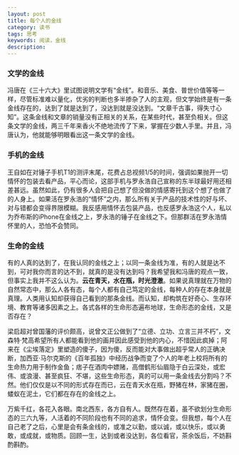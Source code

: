 ```yaml
---
layout: post
title: 每个人的金线
category: 读书
tags: 思考
keywords: 阅读，金线
description: 
---
```

### 文学的金线
冯唐在《三十六大》里试图说明文学有“金线”。和音乐、美食、普世价值等等一样，尽管标准难以量化，优劣的判断也多半掺杂了人的主观，但文学始终是有一条金线存在的，达到了就是达到了，没达到就是没达到。“文章千古事，得失寸心知”。这条金线和文章的销量没有正相关的关系，在某些时代，甚至负相关。但这条文学的金线，两三千年来香火不绝地流传了下来，掌握在少数人手里。并且，冯唐认为，他就能够明眼看出这一条文学的金线。

### 手机的金线
王自如在对锤子手机T1的测评末尾，花费占总视频1/5的时间，强调如果抛开一切情怀的包装去看产品，平心而论，这部手机与罗永浩自己宣称的东半球最好用还相差甚远。虽然如此，仍有很多人会把自己想了但没做的情感寄托到这个想了也做了的人身上。如果活在罗永浩的“情怀”之内，那么所有关于产品的技术性的好与坏、对与错都会变得界限模糊。我反感用情怀去包装产品，也反感罗永浩这个人，私以为乔布斯的iPhone在金线之上，罗永浩的锤子在金线之下。但那群活在罗永浩情怀里的人，恐怕不会赞同。

### 生命的金线
有的人真的达到了，在我认同的金线之上；以同一条金线为准，有的人就是达不到，可对我你而言的达不到，就真的是没有达到吗？我希望我和冯唐的观点一致，但事实上我并不这么认为。**云在青天，水在瓶，时光澄澈**。如果说真理就在万物的自然常态中，那么人各有态，每个人都有自己笃定的金线，每种人的存在本身就是真理。人类用认知却获得自己看到的那条金线。而认知，却构筑在好奇心、生存环境、教育等诸多因素之上。各式各样的生命形态遍布地球，生命形态的金线，又是否存在？

梁启超对曾国藩的评价颇高，说曾文正公做到了“立德、立功、立言三并不朽”，文森特·梵高希望所有人都能看到他的画并因此感受到他的内心，不惜因此疯掉；阿来在《尘埃落定》里塑造的傻子，因为傻，反而能对大事做出超乎常人的正确决断，加西亚·马尔克斯的《百年孤独》中经历战争而变了个人的年老上校将所有的生命热力用于制作金鱼；痞子在酒肉中嫖赌，高僧鹤形仙眉隐于白云深处，或宏伟、或浪漫、甚至疯狂、不堪，这些生命形态，真的可以用一条金线去分割吗？不然。他们仅仅是以不同的形式存在而已，云在青天水在瓶，野猪在林，家猪在圈，蝼蚁在泥土，它们都在存在的金线之上。

万紫千红，各花入各眼。南北西东，各方自有人。既然存在着，虽不欲划分生命形态的三六九等，人活着的不同阶段也有不同的追求，情怀会变。但我想，每个人在自己老了之后，心里是会有条金线的，或准之以勤，或以诚，或以快乐，或以勇敢，或成就，或物质。回顾一生，达到或者没达到，各位看官，茶余饭后，不妨斟酌斟酌。
